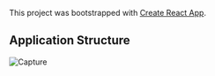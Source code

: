 This project was bootstrapped with [Create React App](https://github.com/facebook/create-react-app).

## Application Structure

![Capture](https://user-images.githubusercontent.com/54737756/87749934-b592ad80-c802-11ea-9e1e-6bd0e68be07f.JPG)

